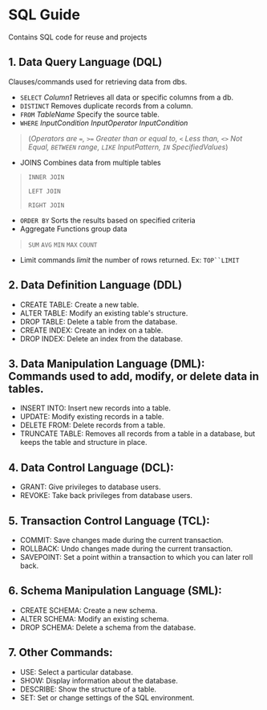 # **SQL Guide**
Contains SQL code for reuse and projects

## 1. Data Query Language (DQL)
Clauses/commands used for retrieving data from dbs.

- `SELECT` *Column1* Retrieves all data or specific columns from a db.
- `DISTINCT` Removes duplicate records from a column.
- `FROM` *TableName* Specify the source table.
- `WHERE` *InputCondition InputOperator InputCondition*
> (*Operators are `=`, `>=` Greater than or equal to, `<` Less than, `<>` Not Equal, `BETWEEN` range, `LIKE` InputPattern, `IN` SpecifiedValues*)
- JOINS Combines data from multiple tables
> `INNER JOIN`
> 
> `LEFT JOIN`
> 
> `RIGHT JOIN` 
- `ORDER BY` Sorts the results based on specified criteria
- Aggregate Functions group data
> `SUM`
> `AVG`
> `MIN`
> `MAX`
> `COUNT`
- Limit commands *limit* the number of rows returned. Ex: `TOP``LIMIT`

## 2. Data Definition Language (DDL)
- CREATE TABLE: Create a new table.
- ALTER TABLE: Modify an existing table's structure.
- DROP TABLE: Delete a table from the database.
- CREATE INDEX: Create an index on a table.
- DROP INDEX: Delete an index from the database.

## 3. Data Manipulation Language (DML): Commands used to add, modify, or delete data in tables.
- INSERT INTO: Insert new records into a table.
- UPDATE: Modify existing records in a table.
- DELETE FROM: Delete records from a table.
- TRUNCATE TABLE: Removes all records from a table in a database, but keeps the table and structure in place.

## 4. Data Control Language (DCL):
- GRANT: Give privileges to database users.
- REVOKE: Take back privileges from database users.

## 5. Transaction Control Language (TCL):
- COMMIT: Save changes made during the current transaction.
- ROLLBACK: Undo changes made during the current transaction.
- SAVEPOINT: Set a point within a transaction to which you can later roll back.

## 6. Schema Manipulation Language (SML):
- CREATE SCHEMA: Create a new schema.
- ALTER SCHEMA: Modify an existing schema.
- DROP SCHEMA: Delete a schema from the database.

## 7. Other Commands:
- USE: Select a particular database.
- SHOW: Display information about the database.
- DESCRIBE: Show the structure of a table.
- SET: Set or change settings of the SQL environment.
